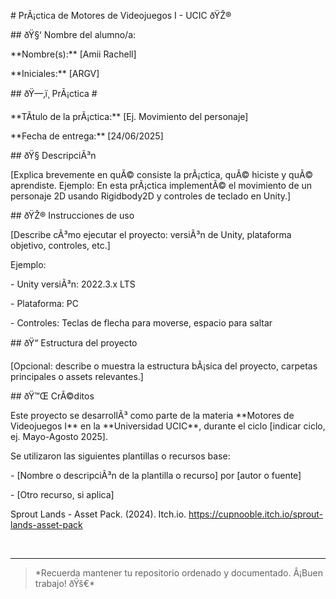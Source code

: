 \# PrÃ¡ctica de Motores de Videojuegos I - UCIC ðŸŽ®



\## ðŸ§‘ Nombre del alumno/a:

\*\*Nombre(s):\*\* \[Amii Rachell]  

\*\*Iniciales:\*\* \[ARGV]



\## ðŸ—‚ï¸ PrÃ¡ctica #

\*\*TÃ­tulo de la prÃ¡ctica:\*\* \[Ej. Movimiento del personaje]  

\*\*Fecha de entrega:\*\* \[24/06/2025]



\## ðŸ§  DescripciÃ³n

\[Explica brevemente en quÃ© consiste la prÃ¡ctica, quÃ© hiciste y quÃ© aprendiste. Ejemplo: En esta prÃ¡ctica implementÃ© el movimiento de un personaje 2D usando Rigidbody2D y controles de teclado en Unity.]



\## ðŸŽ® Instrucciones de uso

\[Describe cÃ³mo ejecutar el proyecto: versiÃ³n de Unity, plataforma objetivo, controles, etc.]



Ejemplo:

\- Unity versiÃ³n: 2022.3.x LTS

\- Plataforma: PC

\- Controles: Teclas de flecha para moverse, espacio para saltar



\## ðŸ“ Estructura del proyecto

\[Opcional: describe o muestra la estructura bÃ¡sica del proyecto, carpetas principales o assets relevantes.]



\## ðŸ™Œ CrÃ©ditos

Este proyecto se desarrollÃ³ como parte de la materia \*\*Motores de Videojuegos I\*\* en la \*\*Universidad UCIC\*\*, durante el ciclo \[indicar ciclo, ej. Mayo-Agosto 2025].



Se utilizaron las siguientes plantillas o recursos base:

\- \[Nombre o descripciÃ³n de la plantilla o recurso] por \[autor o fuente]

\- \[Otro recurso, si aplica]

Sprout Lands - Asset Pack. (2024). Itch.io. https://cupnooble.itch.io/sprout-lands-asset-pack



‌

---



> \*Recuerda mantener tu repositorio ordenado y documentado. Â¡Buen trabajo! ðŸš€\*

